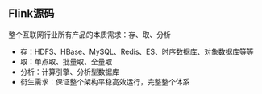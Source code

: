 ## Flink源码



整个互联网行业所有产品的本质需求：存、取、分析
- 存：HDFS、HBase、MySQL、Redis、ES、时序数据库、对象数据库等等
- 取：单点取、批量取、全量取
- 分析：计算引擎、分析型数据库
- 衍生需求：保证整个架构平稳高效运行，完整整个体系